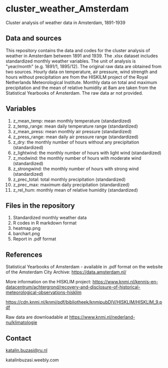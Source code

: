 # cluster_weather_Amsterdam
Cluster analysis of weather data in Amsterdam, 1891-1939

## Data and sources
This repository contains the data and codes for the cluster analysis of weather in Amsterdam between 1891 and 1939. The .xlsx dataset includes standardized monthly weather variables. The unit of analysis is "year/month" (e.g. 1891/1, 1895/12). The original raw data are obtained from two sources. Hourly data on temperature, air pressure, wind strength and hours without precipitation are from the HISKILM project of the Royal Netherlands Meteorological Institute. Monthly data on total and maximum precipitation and the mean of relative humidity at 8am are taken from the Statistical Yearbooks of Amsterdam. The raw data ar not provided. 

## Variables
1. z_mean_temp: mean monthly temperature (standardized)
2. z_temp_range: mean daily temperature range (standardized)
3. z_mean_press: mean monthly air pressure (standardized)
4. z_press_range: mean daily air pressure range (standardized)
5. z_dry: the monthly number of hours without any precipitation (standardized)
6. z_lightwind: the monthly number of hours with light wind (standardized)
7. z_modwind: the monthly number of hours with moderate wind (standardized)
8. z_strongwind: the monthly number of hours with strong wind (standardized)
9. z_prec_total: total monthly precipitation (standardized)
10. z_prec_max: maximum daily precipitation (standardized)
11. z_rel_hum: monthly mean of relative humidity (standardized)

## Files in the repository
1. Standardized monthly weather data
2. R codes in R markdown format
3. heatmap.png
4. barchart.png
5. Report in .pdf format

## References

Statistical Yearbooks of Amsterdam - available in .pdf format on the website of the Amsterdam City Archive: https://data.amsterdam.nl/

More information on the HISKLIM project: https://www.knmi.nl/kennis-en-datacentrum/achtergrond/recovery-and-disclosure-of-historical-meteorological-observations-hisklim

https://cdn.knmi.nl/knmi/pdf/bibliotheek/knmipubDIV/HISKLIM/HISKLIM_9.pdf

Raw data are downloadable at https://www.knmi.nl/nederland-nu/klimatologie


## Contact
katalin.buzasi@ru.nl

katalinbuzasi.weebly.com
